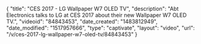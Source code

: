 {
    "title": "CES 2017 - LG Wallpaper W7 OLED TV",
    "description": "Abt Electronics talks to LG at CES 2017 about their new Wallpaper W7 OLED TV.",
    "videoid": "84843453",
    "date_created": "1483812949",
    "date_modified": "1517957666",
    "type": "captivate",
    "layout": "video",
    "url": "\/v\/ces-2017-lg-wallpaper-w7-oled-tv\/84843453"
}